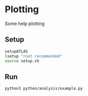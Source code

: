 # Plotting

Some help plotting

## Setup
```bash
setupATLAS
lsetup "root recommended"
source setup.sh
```

## Run
```bash
python3 python/analysis/example.py
```